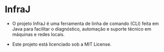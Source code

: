 # InfraJ

* O projeto InfraJ é uma ferramenta de linha de comando (CLI) feita em Java para facilitar o diagnóstico, automação e suporte técnico em máquinas e redes locais.

* Este projeto está licenciado sob a MIT License. 

